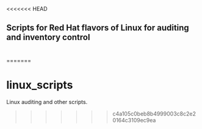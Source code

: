 <<<<<<< HEAD
## Scripts for Red Hat flavors of Linux for auditing and inventory control
#

=======
# linux_scripts

Linux auditing and other scripts.
>>>>>>> c4a105c0beb8b4999003c8c2e20164c3109ec9ea
